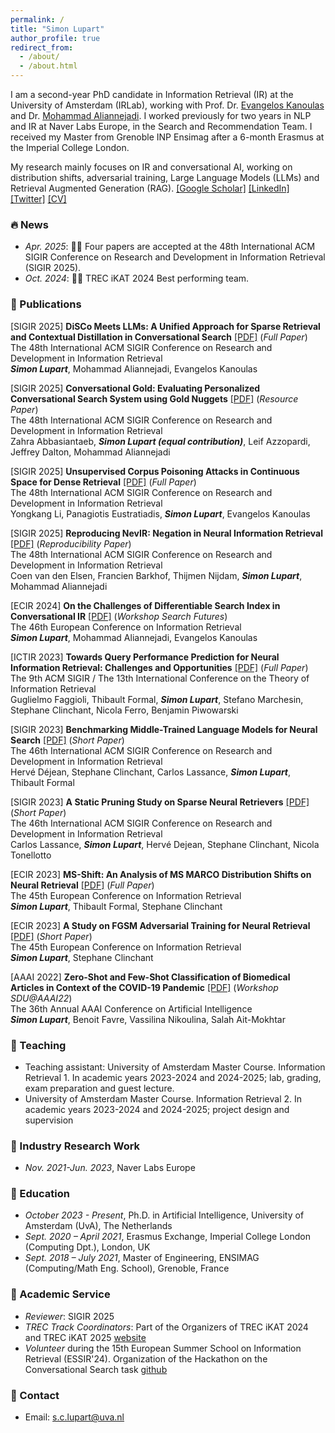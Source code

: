 ```yaml
---
permalink: /
title: "Simon Lupart"
author_profile: true
redirect_from: 
  - /about/
  - /about.html
---
```


I am a second-year PhD candidate in Information Retrieval (IR) at the University of Amsterdam (IRLab), working with Prof. Dr. [Evangelos Kanoulas](https://staff.fnwi.uva.nl/e.kanoulas/) and Dr. [Mohammad Aliannejadi](https://aliannejadi.com/). I worked previously for two years in NLP and IR at Naver Labs Europe, in the Search and Recommendation Team. I received my Master from Grenoble INP Ensimag after a 6-month Erasmus at the Imperial College London.

My research mainly focuses on IR and conversational AI, working on distribution shifts, adversarial training, Large Language Models (LLMs) and Retrieval Augmented Generation (RAG). [[Google Scholar]](https://scholar.google.com/citations?user=gJQMnv8AAAAJ&hl=en) [[LinkedIn]](https://www.linkedin.com/in/simon_lupart/) [[Twitter]](https://twitter.com/simon-lupart) [[CV]](https://SimonLupart.github.io/files/CV_Simon_Lupart.pdf)

### 🔥 News
* *Apr. 2025*: 🎉🎉 Four papers are accepted at the 48th International ACM SIGIR Conference on Research and Development in Information Retrieval (SIGIR 2025).
* *Oct. 2024*: 🎉🎉 TREC iKAT 2024 Best performing team.

### 📝 Publications
[SIGIR 2025] **DiSCo Meets LLMs: A Unified Approach for Sparse Retrieval and Contextual Distillation in Conversational Search** [[PDF]](https://arxiv.org/abs/2410.14609) (_Full Paper_) \
The 48th International ACM SIGIR Conference on Research and Development in Information Retrieval \
**_Simon Lupart_**, Mohammad Aliannejadi, Evangelos Kanoulas

[SIGIR 2025] **Conversational Gold: Evaluating Personalized Conversational Search System using Gold Nuggets** [[PDF]](https://arxiv.org/abs/2503.09902) (_Resource Paper_) \
The 48th International ACM SIGIR Conference on Research and Development in Information Retrieval \
Zahra Abbasiantaeb, **_Simon Lupart (equal contribution)_**, Leif Azzopardi, Jeffrey Dalton, Mohammad Aliannejadi

[SIGIR 2025] **Unsupervised Corpus Poisoning Attacks in Continuous Space for Dense Retrieval** [[PDF]](https://arxiv.org/abs/2504.17884) (_Full Paper_) \
The 48th International ACM SIGIR Conference on Research and Development in Information Retrieval \
Yongkang Li, Panagiotis Eustratiadis, **_Simon Lupart_**, Evangelos Kanoulas

[SIGIR 2025] **Reproducing NevIR: Negation in Neural Information Retrieval** [[PDF]](https://arxiv.org/abs/2502.13506) (_Reproducibility Paper_) \
The 48th International ACM SIGIR Conference on Research and Development in Information Retrieval \
Coen van den Elsen, Francien Barkhof, Thijmen Nijdam, **_Simon Lupart_**, Mohammad Aliannejadi

[ECIR 2024] **On the Challenges of Differentiable Search Index in Conversational IR** [[PDF]](https://dl.acm.org/doi/pdf/10.1145/3687273.3687288) (_Workshop Search Futures_) \
The 46th European Conference on Information Retrieval \
**_Simon Lupart_**, Mohammad Aliannejadi, Evangelos Kanoulas

[ICTIR 2023] **Towards Query Performance Prediction for Neural Information Retrieval: Challenges and Opportunities** [[PDF]](https://dl.acm.org/doi/pdf/10.1145/3578337.3605142) (_Full Paper_) \
The 9th ACM SIGIR / The 13th International Conference on the Theory of Information Retrieval \
Guglielmo Faggioli, Thibault Formal, **_Simon Lupart_**, Stefano Marchesin, Stephane Clinchant, Nicola Ferro, Benjamin Piwowarski

[SIGIR 2023] **Benchmarking Middle-Trained Language Models for Neural Search** [[PDF]](https://dl.acm.org/doi/pdf/10.1145/3539618.3591956) (_Short Paper_) \
The 46th International ACM SIGIR Conference on Research and Development in Information Retrieval \
Hervé Déjean, Stephane Clinchant, Carlos Lassance, **_Simon Lupart_**, Thibault Formal

[SIGIR 2023] **A Static Pruning Study on Sparse Neural Retrievers** [[PDF]](https://dl.acm.org/doi/pdf/10.1145/3539618.3591941) (_Short Paper_) \
The 46th International ACM SIGIR Conference on Research and Development in Information Retrieval \
Carlos Lassance, **_Simon Lupart_**, Hervé Dejean, Stephane Clinchant, Nicola Tonellotto

[ECIR 2023] **MS-Shift: An Analysis of MS MARCO Distribution Shifts on Neural Retrieval** [[PDF]](https://arxiv.org/pdf/2205.02870) (_Full Paper_) \
The 45th European Conference on Information Retrieval \
**_Simon Lupart_**, Thibault Formal, Stephane Clinchant

[ECIR 2023] **A Study on FGSM Adversarial Training for Neural Retrieval** [[PDF]](https://arxiv.org/pdf/2301.10576) (_Short Paper_) \
The 45th European Conference on Information Retrieval \
**_Simon Lupart_**, Stephane Clinchant

[AAAI 2022] **Zero-Shot and Few-Shot Classification of Biomedical Articles in Context of the COVID-19 Pandemic** [[PDF]](https://arxiv.org/pdf/2201.03017) (_Workshop SDU@AAAI22_) \
The 36th Annual AAAI Conference on Artificial Intelligence \
**_Simon Lupart_**, Benoit Favre, Vassilina Nikoulina, Salah Ait-Mokhtar

### 📖 Teaching
* Teaching assistant: University of Amsterdam Master Course. Information Retrieval 1. In academic years 2023-2024 and 2024-2025; lab, grading, exam preparation and guest lecture.
* University of Amsterdam Master Course. Information Retrieval 2. In academic years 2023-2024 and 2024-2025; project design and supervision

### 📖 Industry Research Work
* *Nov. 2021-Jun. 2023*, Naver Labs Europe

### 📖 Education
* *October 2023 - Present*, Ph.D. in Artificial Intelligence, University of Amsterdam (UvA), The Netherlands   
* *Sept. 2020 – April 2021*, Erasmus Exchange, Imperial College London (Computing Dpt.), London, UK
* *Sept. 2018 – July 2021*, Master of Engineering, ENSIMAG (Computing/Math Eng. School), Grenoble, France   

### 📖 Academic Service
- *Reviewer*: SIGIR 2025
- *TREC Track Coordinators*: Part of the Organizers of TREC iKAT 2024 and TREC iKAT 2025 [website](https://www.trecikat.com/)
- *Volunteer* during the 15th European Summer School on Information Retrieval (ESSIR'24). Organization of the Hackathon on the Conversational Search task [github](https://github.com/SimonLupart/essir24-convsearch/tree/main)

### 📝 Contact
* Email: s.c.lupart@uva.nl

<script type='text/javascript' id='clustrmaps' src='//cdn.clustrmaps.com/map_v2.js?cl=ffffff&w=350&t=tt&d=U7sDAtZ-Gc9txp9FXtR_9aTt3s0QsAcWShXKgsGv4MY'></script>
